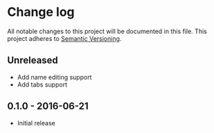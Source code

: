 # Change log
All notable changes to this project will be documented in this file.
This project adheres to [Semantic Versioning](http://semver.org/).

## Unreleased

- Add name editing support
- Add tabs support

## 0.1.0 - 2016-06-21
- Initial release
